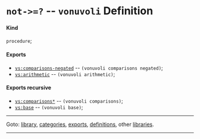 

<a id='definition__vonuvoli__not-_3e_3d_3f'></a>

# `not->=?` -- `vonuvoli` Definition


<a id='definition__vonuvoli__not-_3e_3d_3f__kind'></a>

#### Kind

`procedure`;


<a id='definition__vonuvoli__not-_3e_3d_3f__exports'></a>

#### Exports

 * [`vs:comparisons-negated`](../../vonuvoli/exports/vs_3a_comparisons-negated.md#export__vonuvoli__vs_3a_comparisons-negated) -- `(vonuvoli comparisons negated)`;
 * [`vs:arithmetic`](../../vonuvoli/exports/vs_3a_arithmetic.md#export__vonuvoli__vs_3a_arithmetic) -- `(vonuvoli arithmetic)`;


<a id='definition__vonuvoli__not-_3e_3d_3f__exports-recursive'></a>

#### Exports recursive

 * [`vs:comparisons*`](../../vonuvoli/exports/vs_3a_comparisons_2a.md#export__vonuvoli__vs_3a_comparisons_2a) -- `(vonuvoli comparisons)`;
 * [`vs:base`](../../vonuvoli/exports/vs_3a_base.md#export__vonuvoli__vs_3a_base) -- `(vonuvoli base)`;

----

Goto: [library](../../vonuvoli/_index.md#library__vonuvoli), [categories](../../vonuvoli/categories/_index.md#toc__vonuvoli__categories), [exports](../../vonuvoli/exports/_index.md#toc__vonuvoli__exports), [definitions](../../vonuvoli/definitions/_index.md#toc__vonuvoli__definitions), other [libraries](../../_libraries.md#toc__libraries).

----


